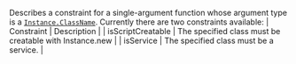 Describes a constraint for a single-argument function whose argument type
is a [`Instance.ClassName`](https://create.roblox.com/docs/reference/engine/classes/Instance#ClassName). Currently there are two constraints
available:
| Constraint | Description |
| isScriptCreatable | The specified class must be creatable with Instance.new |
| isService | The specified class must be a service. |
